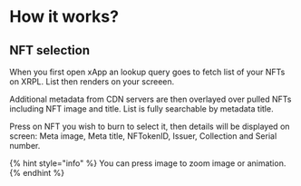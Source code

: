 # How it works?

## NFT selection

When you first open xApp an lookup query goes to fetch list of your NFTs on XRPL. List then renders on your screeen.

Additional metadata from CDN servers are then overlayed over pulled NFTs including NFT image and title. List is fully searchable by metadata title.

Press on NFT you wish to burn to select it, then details will be displayed on screen: Meta image, Meta title, NFTokenID, Issuer, Collection and Serial number.

{% hint style="info" %}
You can press image to zoom image or animation.
{% endhint %}

